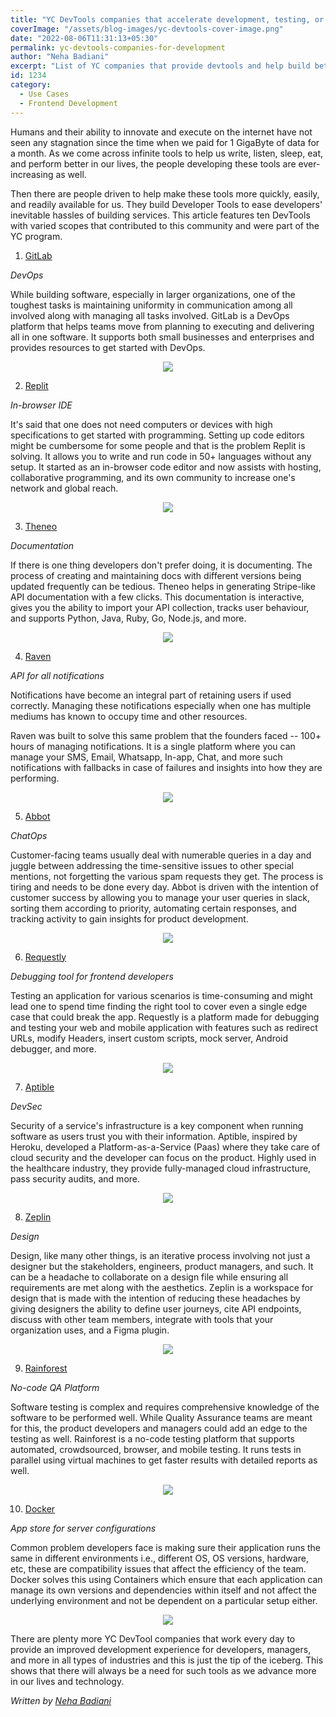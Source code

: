 ```yaml
---
title: "YC DevTools companies that accelerate development, testing, or debugging"
coverImage: "/assets/blog-images/yc-devtools-cover-image.png"
date: "2022-08-06T11:31:13+05:30"
permalink: yc-devtools-companies-for-development
author: "Neha Badiani"
excerpt: "List of YC companies that provide devtools and help build better products"
id: 1234
category:
  - Use Cases
  - Frontend Development
---
```

Humans and their ability to innovate and execute on the internet have not seen any stagnation since the time when we paid for 1 GigaByte of data for a month. As we come across infinite tools to help us write, listen, sleep, eat, and perform better in our lives, the people developing these tools are ever-increasing as well.

Then there are people driven to help make these tools more quickly, easily, and readily available for us. They build Developer Tools to ease developers&#39; inevitable hassles of building services. This article features ten DevTools with varied scopes that contributed to this community and were part of the YC program.


1. [GitLab](https://about.gitlab.com/)

_DevOps_

While building software, especially in larger organizations, one of the toughest tasks is maintaining uniformity in communication among all involved along with managing all tasks involved. GitLab is a DevOps platform that helps teams move from planning to executing and delivering all in one software. It supports both small businesses and enterprises and provides resources to get started with DevOps.

<p align="center">
  <img src="/assets/blog-images/yc-devtools-gitlab.png">
</p>

2. [Replit](https://replit.com/)

_In-browser IDE_

It&#39;s said that one does not need computers or devices with high specifications to get started with programming. Setting up code editors might be cumbersome for some people and that is the problem Replit is solving. It allows you to write and run code in 50+ languages without any setup. It started as an in-browser code editor and now assists with hosting, collaborative programming, and its own community to increase one&#39;s network and global reach.

<p align="center">
  <img src="/assets/blog-images/yc-devtools-replit.png">
</p>

3. [Theneo](https://www.theneo.io/)

_Documentation_

If there is one thing developers don&#39;t prefer doing, it is documenting. The process of creating and maintaining docs with different versions being updated frequently can be tedious. Theneo helps in generating Stripe-like API documentation with a few clicks. This documentation is interactive, gives you the ability to import your API collection, tracks user behaviour, and supports Python, Java, Ruby, Go, Node.js, and more.

<p align="center">
  <img src="/assets/blog-images/yc-devtools-theneo.png">
</p>

4. [Raven](https://www.raven.dev/)

_API for all notifications_

Notifications have become an integral part of retaining users if used correctly. Managing these notifications especially when one has multiple mediums has known to occupy time and other resources.

Raven was built to solve this same problem that the founders faced -- 100+ hours of managing notifications. It is a single platform where you can manage your SMS, Email, Whatsapp, In-app, Chat, and more such notifications with fallbacks in case of failures and insights into how they are performing.

<p align="center">
  <img src="/assets/blog-images/yc-devtools-raven.png">
</p>

5. [Abbot](https://ab.bot/)

_ChatOps_

Customer-facing teams usually deal with numerable queries in a day and juggle between addressing the time-sensitive issues to other special mentions, not forgetting the various spam requests they get. The process is tiring and needs to be done every day. Abbot is driven with the intention of customer success by allowing you to manage your user queries in slack, sorting them according to priority, automating certain responses, and tracking activity to gain insights for product development.

<p align="center">
  <img src="/assets/blog-images/yc-devtools-abbot.png">
</p>

6. [Requestly](https://requestly.io/)

_Debugging tool for frontend developers_

Testing an application for various scenarios is time-consuming and might lead one to spend time finding the right tool to cover even a single edge case that could break the app. Requestly is a platform made for debugging and testing your web and mobile application with features such as redirect URLs, modify Headers, insert custom scripts, mock server, Android debugger, and more.

<p align="center">
  <img src="/assets/blog-images/yc-devtools-requestly.png">
</p>

7. [Aptible](https://www.aptible.com/)

_DevSec_

Security of a service&#39;s infrastructure is a key component when running software as users trust you with their information. Aptible, inspired by Heroku, developed a Platform-as-a-Service (Paas) where they take care of cloud security and the developer can focus on the product. Highly used in the healthcare industry, they provide fully-managed cloud infrastructure, pass security audits, and more.

<p align="center">
  <img src="/assets/blog-images/yc-devtools-aptible.png">
</p>

8. [Zeplin](https://zeplin.io/)

_Design_

Design, like many other things, is an iterative process involving not just a designer but the stakeholders, engineers, product managers, and such. It can be a headache to collaborate on a design file while ensuring all requirements are met along with the aesthetics. Zeplin is a workspace for design that is made with the intention of reducing these headaches by giving designers the ability to define user journeys, cite API endpoints, discuss with other team members, integrate with tools that your organization uses, and a Figma plugin.

<p align="center">
  <img src="/assets/blog-images/yc-devtools-zeplin.png">
</p>

9. [Rainforest](https://www.rainforestqa.com/)

_No-code QA Platform_

Software testing is complex and requires comprehensive knowledge of the software to be performed well. While Quality Assurance teams are meant for this, the product developers and managers could add an edge to the testing as well. Rainforest is a no-code testing platform that supports automated, crowdsourced, browser, and mobile testing. It runs tests in parallel using virtual machines to get faster results with detailed reports as well.

<p align="center">
  <img src="/assets/blog-images/yc-devtools-rainforest.png">
</p>

10. [Docker](https://www.docker.com/)

_App store for server configurations_

Common problem developers face is making sure their application runs the same in different environments i.e., different OS, OS versions, hardware, etc, these are compatibility issues that affect the efficiency of the team. Docker solves this using Containers which ensure that each application can manage its own versions and dependencies within itself and not affect the underlying environment and not be dependent on a particular setup either.

<p align="center">
  <img src="/assets/blog-images/yc-devtools-docker.png">
</p>

There are plenty more YC DevTool companies that work every day to provide an improved development experience for developers, managers, and more in all types of industries and this is just the tip of the iceberg. This shows that there will always be a need for such tools as we advance more in our lives and technology.



_Written by [Neha Badiani](https://www.linkedin.com/in/neha-badiani/)_